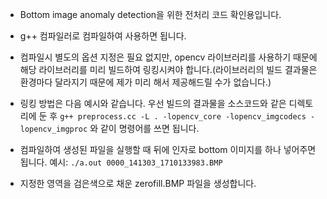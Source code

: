 * Bottom image anomaly detection을 위한 전처리 코드 확인용입니다.

* g++ 컴파일러로 컴파일하여 사용하면 됩니다.

* 컴파일시 별도의 옵션 지정은 필요 없지만, opencv 라이브러리를 사용하기 때문에 해당 라이브러리를 미리 빌드하여 링킹시켜야 합니다.(라이브러리의 빌드 결과물은 환경마다 달라지기 때문에 제가 미리 해서 제공해드릴 수가 없습니다.)

* 링킹 방법은 다음 예시와 같습니다. 우선 빌드의 결과물을 소스코드와 같은 디렉토리에 둔 후 `g++ preprocess.cc -L . -lopencv_core -lopencv_imgcodecs -lopencv_imgproc` 와 같이 명령어를 쓰면 됩니다.

* 컴파일하여 생성된 파일을 실행할 때 뒤에 인자로 bottom 이미지를 하나 넣어주면 됩니다. 예시: `./a.out 0000_141303_1710133983.BMP`

* 지정한 영역을 검은색으로 채운 zerofill.BMP 파일을 생성합니다.